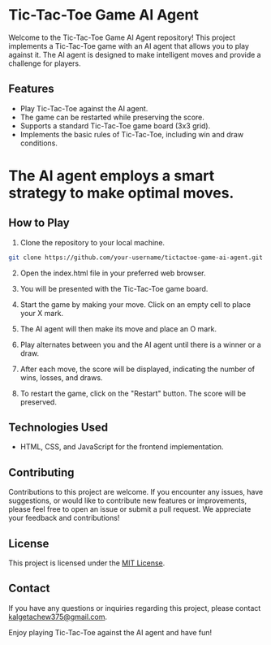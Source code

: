 
# Tic-Tac-Toe Game AI Agent

Welcome to the Tic-Tac-Toe Game AI Agent repository! This project implements a Tic-Tac-Toe game with an AI agent that allows you to play against it. The AI agent is designed to make intelligent moves and provide a challenge for players.

## Features

- Play Tic-Tac-Toe against the AI agent.
- The game can be restarted while preserving the score.
- Supports a standard Tic-Tac-Toe game board (3x3 grid).
- Implements the basic rules of Tic-Tac-Toe, including win and draw conditions.
# The AI agent employs a smart strategy to make optimal moves.

## How to Play

1. Clone the repository to your local machine.

```bash
git clone https://github.com/your-username/tictactoe-game-ai-agent.git
```

2. Open the index.html file in your preferred web browser.

3. You will be presented with the Tic-Tac-Toe game board.

4. Start the game by making your move. Click on an empty cell to place your X mark.

5. The AI agent will then make its move and place an O mark.

6. Play alternates between you and the AI agent until there is a winner or a draw.

7. After each move, the score will be displayed, indicating the number of wins, losses, and draws.

8. To restart the game, click on the "Restart" button. The score will be preserved.

## Technologies Used

- HTML, CSS, and JavaScript for the frontend implementation.


## Contributing

Contributions to this project are welcome. If you encounter any issues, have suggestions, or would like to contribute new features or improvements, please feel free to open an issue or submit a pull request. We appreciate your feedback and contributions!

## License

This project is licensed under the [MIT License](LICENSE).


## Contact

If you have any questions or inquiries regarding this project, please contact kalgetachew375@gmail.com.

Enjoy playing Tic-Tac-Toe against the AI agent and have fun!
